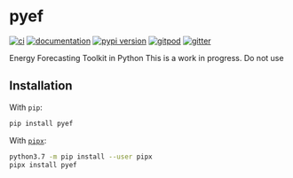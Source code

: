 # pyef

[![ci](https://github.com/sardanabhav/pyef/workflows/ci/badge.svg)](https://github.com/sardanabhav/pyef/actions?query=workflow%3Aci)
[![documentation](https://img.shields.io/badge/docs-mkdocs%20material-blue.svg?style=flat)](https://sardanabhav.github.io/pyef/)
[![pypi version](https://img.shields.io/pypi/v/pyef.svg)](https://pypi.org/project/pyef/)
[![gitpod](https://img.shields.io/badge/gitpod-workspace-blue.svg?style=flat)](https://gitpod.io/#https://github.com/sardanabhav/pyef)
[![gitter](https://badges.gitter.im/join%20chat.svg)](https://gitter.im/pyef/community)

Energy Forecasting Toolkit in Python
This is a work in progress. Do not use

## Installation

With `pip`:
```bash
pip install pyef
```

With [`pipx`](https://github.com/pipxproject/pipx):
```bash
python3.7 -m pip install --user pipx
pipx install pyef
```
